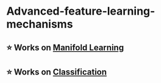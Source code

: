# Advanced-feature-learning-mechanisms

## ⭐ Works on [Manifold Learning](Manifold-Learning/summary.md)

## ⭐ Works on [Classification](Classification/summary.md)
